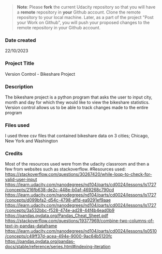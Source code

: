 >**Note**: Please **fork** the current Udacity repository so that you will have a **remote** repository in **your** Github account. Clone the remote repository to your local machine. Later, as a part of the project "Post your Work on Github", you will push your proposed changes to the remote repository in your Github account.

### Date created
22/10/2023

### Project Title
Version Control - Bikeshare Project

### Description
The bikeshare project is a python program that asks the user to input city, month and day for which they would like to view the bikeshare statistics. Version control allows us to be able to track changes made to the entire program

### Files used
I used three csv files that contained bikeshare data on 3 cities; Chicago, New York and Washington 

### Credits
Most of the resources used were from the udacity classroom and then a few from websites such as stackoverflow.
#Resources used:
https://stackoverflow.com/questions/30267420/while-loop-to-check-for-valid-user-input
https://learn.udacity.com/nanodegrees/nd104/parts/cd0024/lessons/ls1727/concepts/216fb638-de2c-448e-b0af-469268c790cd
https://learn.udacity.com/nanodegrees/nd104/parts/cd0024/lessons/ls1727/concepts/d099bfa2-d54c-4798-affd-ea9291ef9aae
https://learn.udacity.com/nanodegrees/nd104/parts/cd0024/lessons/ls1727/concepts/3a532bbc-f528-474e-ad28-44f4b4ead0b9
https://pandas.pydata.org/Pandas_Cheat_Sheet.pdf
https://stackoverflow.com/questions/19377969/combine-two-columns-of-text-in-pandas-dataframe
https://learn.udacity.com/nanodegrees/nd104/parts/cd0024/lessons/ls0510/concepts/c49ff37d-acea-494e-9000-9ac64b5120fc
https://pandas.pydata.org/pandas-docs/stable/reference/series.html#indexing-iteration

